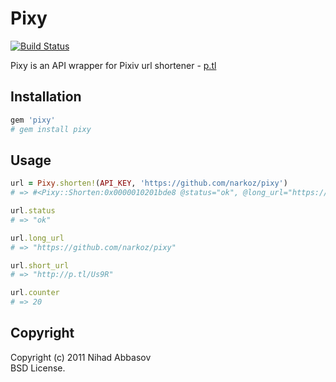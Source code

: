 # Pixy

[![Build Status](https://secure.travis-ci.org/NARKOZ/pixy.png)](http://travis-ci.org/NARKOZ/pixy)

Pixy is an API wrapper for Pixiv url shortener - [p.tl](http://p.tl/)

## Installation

```ruby
gem 'pixy'
# gem install pixy
```

## Usage

```ruby
url = Pixy.shorten!(API_KEY, 'https://github.com/narkoz/pixy')
# => #<Pixy::Shorten:0x0000010201bde8 @status="ok", @long_url="https://github.com/narkoz/pixy", @short_url="http://p.tl/Us9R", @counter=20>

url.status
# => "ok"

url.long_url
# => "https://github.com/narkoz/pixy"

url.short_url
# => "http://p.tl/Us9R"

url.counter
# => 20
```

## Copyright

Copyright (c) 2011 Nihad Abbasov    
BSD License.
